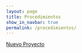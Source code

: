 ```yaml
---
layout: page
title: Procedimientos
show_in_navbar: true
permalink: /procedimientos/
---
```


[Nuevo Proyecto](/procedimientos/nuevo_proyecto)
